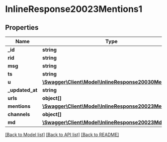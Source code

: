 # InlineResponse20023Mentions1

## Properties
Name | Type | Description | Notes
------------ | ------------- | ------------- | -------------
**_id** | **string** |  | [optional] 
**rid** | **string** |  | [optional] 
**msg** | **string** |  | [optional] 
**ts** | **string** |  | [optional] 
**u** | [**\Swagger\Client\Model\InlineResponse20030MessageU**](InlineResponse20030MessageU.md) |  | [optional] 
**_updated_at** | **string** |  | [optional] 
**urls** | **object[]** |  | [optional] 
**mentions** | [**\Swagger\Client\Model\InlineResponse20023Mentions[]**](InlineResponse20023Mentions.md) |  | [optional] 
**channels** | **object[]** |  | [optional] 
**md** | [**\Swagger\Client\Model\InlineResponse20023Md[]**](InlineResponse20023Md.md) |  | [optional] 

[[Back to Model list]](../../README.md#documentation-for-models) [[Back to API list]](../../README.md#documentation-for-api-endpoints) [[Back to README]](../../README.md)

